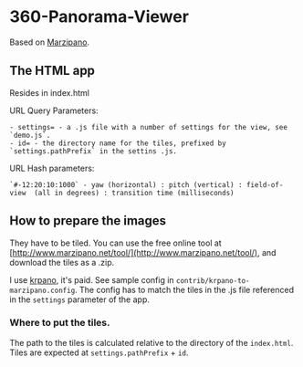 # 360-Panorama-Viewer

Based on [Marzipano](http://www.marzipano.net/).


## The HTML app

Resides in index.html

URL Query Parameters:

    - settings= - a .js file with a number of settings for the view, see `demo.js`.
    - id= - the directory name for the tiles, prefixed by `settings.pathPrefix` in the settins .js.


URL Hash parameters:

    `#-12:20:10:1000` - yaw (horizontal) : pitch (vertical) : field-of-view  (all in degrees) : transition time (milliseconds)



## How to prepare the images

They have to be tiled. You can use the free online tool at [http://www.marzipano.net/tool/](http://www.marzipano.net/tool/), and download
the tiles as a .zip. 

I use [krpano](https://krpano.com/buy/),  it's paid. See sample config in `contrib/krpano-to-marzipano.config`. 
The config has to match the tiles in the .js file referenced in the `settings` parameter of the app.

### Where to put the tiles. 

The path to the tiles is calculated relative to the directory of the `index.html`. Tiles are expected at `settings.pathPrefix` + `id`.




